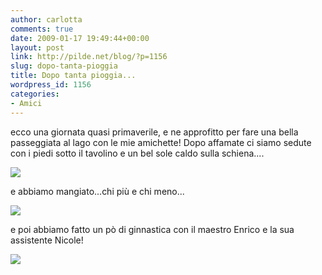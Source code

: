 ```yaml
---
author: carlotta
comments: true
date: 2009-01-17 19:49:44+00:00
layout: post
link: http://pilde.net/blog/?p=1156
slug: dopo-tanta-pioggia
title: Dopo tanta pioggia...
wordpress_id: 1156
categories:
- Amici
---
```


ecco una giornata quasi primaverile, e ne approfitto per fare una bella passeggiata al lago con le mie amichette! Dopo affamate ci siamo sedute con i piedi sotto il tavolino e un bel sole caldo sulla schiena....

[![](http://pilde.net/blog/wp-content/uploads/2009/01/atavola.jpg)](http://None)

e abbiamo mangiato...chi più e chi meno...

[![](http://pilde.net/blog/wp-content/uploads/2009/01/mangiato2.jpg)](http://None)

e poi abbiamo fatto un pò di ginnastica con il maestro Enrico e la sua assistente Nicole!

[![](http://pilde.net/blog/wp-content/uploads/2009/01/giocato.jpg)](http://None)

